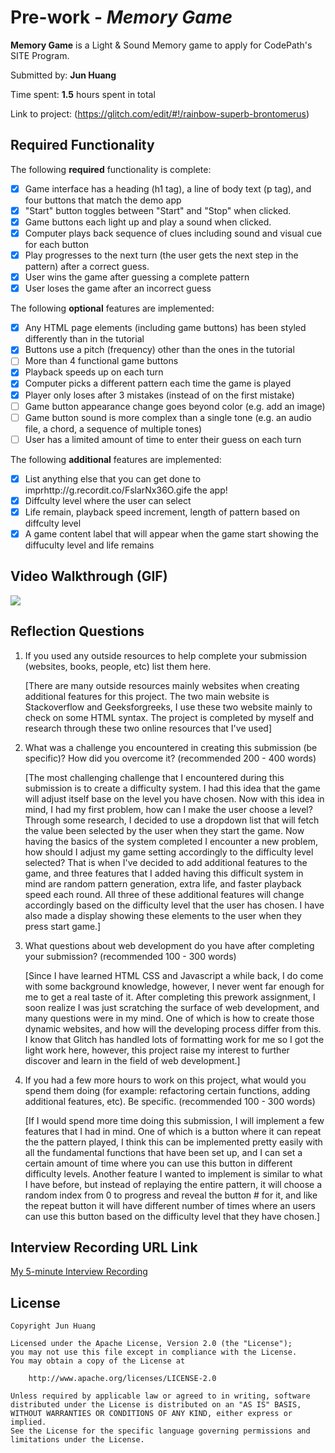 # Pre-work - _Memory Game_

**Memory Game** is a Light & Sound Memory game to apply for CodePath's SITE Program.

Submitted by: **Jun Huang**

Time spent: **1.5** hours spent in total

Link to project: (https://glitch.com/edit/#!/rainbow-superb-brontomerus)

## Required Functionality

The following **required** functionality is complete:

- [x] Game interface has a heading (h1 tag), a line of body text (p tag), and four buttons that match the demo app
- [x] "Start" button toggles between "Start" and "Stop" when clicked.
- [x] Game buttons each light up and play a sound when clicked.
- [x] Computer plays back sequence of clues including sound and visual cue for each button
- [x] Play progresses to the next turn (the user gets the next step in the pattern) after a correct guess.
- [x] User wins the game after guessing a complete pattern
- [x] User loses the game after an incorrect guess

The following **optional** features are implemented:

- [x] Any HTML page elements (including game buttons) has been styled differently than in the tutorial
- [x] Buttons use a pitch (frequency) other than the ones in the tutorial
- [ ] More than 4 functional game buttons
- [x] Playback speeds up on each turn
- [x] Computer picks a different pattern each time the game is played
- [x] Player only loses after 3 mistakes (instead of on the first mistake)
- [ ] Game button appearance change goes beyond color (e.g. add an image)
- [ ] Game button sound is more complex than a single tone (e.g. an audio file, a chord, a sequence of multiple tones)
- [ ] User has a limited amount of time to enter their guess on each turn

The following **additional** features are implemented:

- [x] List anything else that you can get done to imprhttp://g.recordit.co/FslarNx36O.gife the app!
- [x] Diffculty level where the user can select
- [x] Life remain, playback speed increment, length of pattern based on diffculty level
- [x] A game content label that will appear when the game start showing the 
      diffuculty level and life remains

## Video Walkthrough (GIF)

![](http://g.recordit.co/FslarNx36O.gif)

## Reflection Questions

1. If you used any outside resources to help complete your submission (websites, books, people, etc) list them here.

   [There are many outside resources mainly websites when creating additional features for this project. The two main website is Stackoverflow and Geeksforgreeks,
    I use these two website mainly to check on some HTML syntax. The project is completed by myself and research through these two online resources that I've used]

2. What was a challenge you encountered in creating this submission (be specific)? How did you overcome it? (recommended 200 - 400 words)

   [The most challenging challenge that I encountered during this submission is to create a difficulty system. I had this idea that the game will adjust itself base
   on the level you have chosen. Now with this idea in mind, I had my first problem, how can I make the user choose a level? Through some research, I decided to use 
   a dropdown list that will fetch the value been selected by the user when they start the game. Now having the basics of the system completed I encounter a new 
   problem, how should I adjust my game setting accordingly to the difficulty level selected? That is when I've decided to add additional features to the game, and 
   three features that I added having this difficult system in mind are random pattern generation, extra life, and faster playback speed each round. All three of 
   these additional features will change accordingly based on the difficulty level that the user has chosen. I have also made a display showing these elements to the
   user when they press start game.]

3. What questions about web development do you have after completing your submission? (recommended 100 - 300 words)

   [Since I have learned HTML CSS and Javascript a while back, I do come with some background knowledge, however, I never went far enough for me to get a real taste 
   of it. After completing this prework assignment, I soon realize I was just scratching the surface of web development, and many questions were in my mind. One of 
   which is how to create those dynamic websites, and how will the developing process differ from this. I know that Glitch has handled lots of formatting work for me
   so I got the light work here, however, this project raise my interest to further discover and learn in the field of web development.]

4. If you had a few more hours to work on this project, what would you spend them doing (for example: refactoring certain functions, adding additional features, etc). Be specific. (recommended 100 - 300 words)

   [If I would spend more time doing this submission, I will implement a few features that I had in mind. One of which is a button where it can repeat the 
   the pattern played, I think this can be implemented pretty easily with all the fundamental functions that have been set up, and I can set a certain amount of time 
   where you can use this button in different difficulty levels. Another feature I wanted to implement is similar to what I have before, but instead of replaying the 
   entire pattern, it will choose a random index from 0 to progress and reveal the button # for it, and like the repeat button it will have different number of times 
   where an users can use this button based on the difficulty level that they have chosen.]

## Interview Recording URL Link

[My 5-minute Interview Recording](https://www.loom.com/share/0967738930e34c30a185cbce24c6ee13)

## License

    Copyright Jun Huang

    Licensed under the Apache License, Version 2.0 (the "License");
    you may not use this file except in compliance with the License.
    You may obtain a copy of the License at

        http://www.apache.org/licenses/LICENSE-2.0

    Unless required by applicable law or agreed to in writing, software
    distributed under the License is distributed on an "AS IS" BASIS,
    WITHOUT WARRANTIES OR CONDITIONS OF ANY KIND, either express or implied.
    See the License for the specific language governing permissions and
    limitations under the License.

